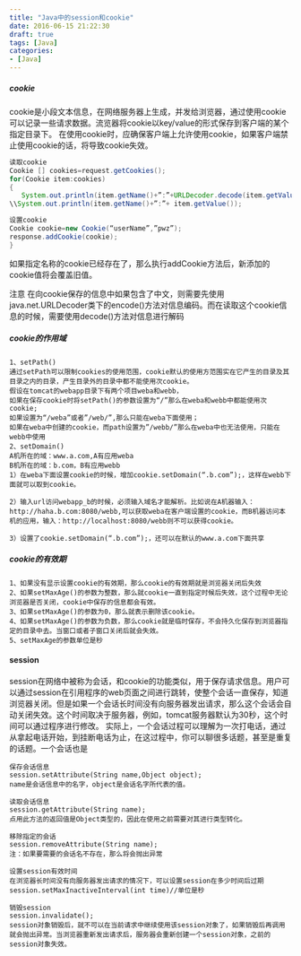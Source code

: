 ```yaml
---
title: "Java中的session和cookie"
date: 2016-06-15 21:22:30
draft: true
tags: [Java]
categories:
- [Java]
---
```


##### cookie
cookie是小段文本信息，在网络服务器上生成，并发给浏览器，通过使用cookie可以记录一些请求数据。流览器将cookie以key/value的形式保存到客户端的某个指定目录下。
在使用cookie时，应确保客户端上允许使用cookie，如果客户端禁止使用cookie的话，将导致cookie失效。

```java
读取cookie
Cookie [] cookies=request.getCookies();
for(Cookie item:cookies)
{
   System.out.println(item.getName()+”:”+URLDecoder.decode(item.getValue()));
\\System.out.println(item.getName()+”:”+ item.getValue());

设置cookie
Cookie cookie=new Cookie(“userName”,”pwz”);
response.addCookie(cookie);
}
```

如果指定名称的cookie已经存在了，那么执行addCookie方法后，新添加的cookie值将会覆盖旧值。

注意
在向cookie保存的信息中如果包含了中文，则需要先使用java.net.URLDecoder类下的encode()方法对信息编码。而在读取这个cookie信息的时候，需要使用decode()方法对信息进行解码

##### cookie的作用域

```
1、setPath()
通过setPath可以限制cookies的使用范围，cookie默认的使用方范围实在它产生的目录及其目录之内的目录，产生目录外的目录中都不能使用次cookie。
假设在tomcat的webapp目录下有两个项目weba和webb，
如果在保存cookie时将setPath()的参数设置为“/”那么在weba和webb中都能使用次cookie;
如果设置为“/weba”或者”/web/”,那么只能在weba下面使用；
如果在weba中创建的cookie，而path设置为”/webb/”那么在weba中也无法使用，只能在webb中使用
2、setDomain()
A机所在的域：www.a.com,A有应用weba 
B机所在的域：b.com，B有应用webb 
1）在weba下面设置cookie的时候，增加cookie.setDomain(“.b.com”);，这样在webb下面就可以取到cookie。

2）输入url访问webapp_b的时候，必须输入域名才能解析。比如说在A机器输入：http://haha.b.com:8080/webb,可以获取weba在客户端设置的cookie，而B机器访问本机的应用，输入：http://localhost:8080/webb则不可以获得cookie。

3）设置了cookie.setDomain(“.b.com”);，还可以在默认的www.a.com下面共享
```


##### cookie的有效期

```
1、如果没有显示设置cookie的有效期，那么cookie的有效期就是浏览器关闭后失效
2、如果setMaxAge()的参数为整数，那么就cookie一直到指定时候后失效，这个过程中无论浏览器是否关闭，cookie中保存的信息都会有效。
3、如果setMaxAge()的参数为0，那么就表示删除该cookie。
4、如果setMaxAge()的参数为负数，那么cookie就是临时保存，不会持久化保存到浏览器指定的目录中去。当窗口或者子窗口关闭后就会失效。
5、setMaxAge的参数单位是秒
```



#### session
 session在网络中被称为会话，和cookie的功能类似，用于保存请求信息。用户可以通过session在引用程序的web页面之间进行跳转，使整个会话一直保存，知道浏览器关闭。但是如果一个会话长时间没有向服务器发出请求，那么这个会话会自动关闭失效。这个时间取决于服务器，例如，tomcat服务器默认为30秒，这个时间可以通过程序进行修改。
实际上，一个会话过程可以理解为一次打电话，通过从拿起电话开始，到挂断电话为止，在这过程中，你可以聊很多话题，甚至是重复的话题。一个会话也是


```
保存会话信息
session.setAttribute(String name,Object object);
name是会话信息中的名字，object是会话名字所代表的值。

读取会话信息
session.getAttribute(String name);
点用此方法的返回值是Object类型的，因此在使用之前需要对其进行类型转化。

移除指定的会话
session.removeAttribute(String name);
注：如果要需要的会话名不存在，那么将会抛出异常

设置session有效时间
在浏览器长时间没有向服务器发出请求的情况下，可以设置session在多少时间后过期
session.setMaxInactiveInterval(int time)//单位是秒

销毁session
session.invalidate();
session对象销毁后，就不可以在当前请求中继续使用该session对象了，如果销毁后再调用就会抛出异常。当浏览器重新发出请求后，服务器会重新创建一个session对象，之前的session对象失效。

```